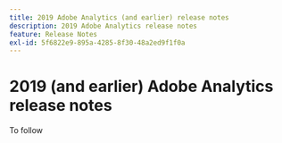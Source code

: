 ```yaml
---
title: 2019 Adobe Analytics (and earlier) release notes
description: 2019 Adobe Analytics release notes
feature: Release Notes
exl-id: 5f6822e9-895a-4285-8f30-48a2ed9f1f0a
---
```

# 2019 (and earlier) Adobe Analytics release notes

To follow
